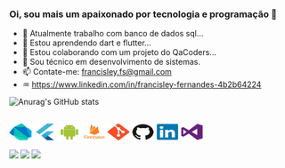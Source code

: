 ### Oi, sou mais um apaixonado por tecnologia e programação 👋

- 🔭 Atualmente trabalho com banco de dados sql...
- 🌱 Estou aprendendo dart e flutter...
- 👯 Estou colaborando com um projeto do QaCoders...
- 💬 Sou técnico em desenvolvimento de sistemas.
- 📫 Contate-me: francisley.fs@gmail.com
- ♒ https://www.linkedin.com/in/francisley-fernandes-4b2b64224

![Anurag's GitHub stats](https://github-readme-stats.vercel.app/api?username=francisfs&show_icons=true&theme=tokyonight)

<div style="display: inline_block"><br>
  <img align="center" alt="Francis-dart" height="30" width="40" src="https://github.com/devicons/devicon/blob/master/icons/dart/dart-original.svg">      
  <img align="center" alt="Francis-flutter" height="30" width="40" src="https://github.com/devicons/devicon/blob/master/icons/flutter/flutter-original.svg">  
  <img align="center" alt="Francis-android" height="30" width="40" src="https://github.com/devicons/devicon/blob/master/icons/android/android-original.svg">   
  <img align="center" alt="Francis-firebase" height="30" width="40" src="https://github.com/devicons/devicon/blob/master/icons/firebase/firebase-plain-wordmark.svg">
  
  <img align="center" alt="Francis-git" height="30" width="40" src="https://github.com/devicons/devicon/blob/master/icons/git/git-original.svg">  
  <img align="center" alt="Francis-github" height="30" width="40" src="https://github.com/devicons/devicon/blob/master/icons/github/github-original.svg">  
  <img align="center" alt="Francis-linkedin" height="30" width="40" src="https://github.com/devicons/devicon/blob/master/icons/linkedin/linkedin-original.svg">   
  <img align="center" alt="Francis-visualStudio" height="30" width="40" src="https://github.com/devicons/devicon/blob/master/icons/visualstudio/visualstudio-plain.svg">
    
  <br>
  <br>
	   
<div> 
  <a href="https://www.instagram.com/francisffs/" target="_blank"><img src="https://img.shields.io/badge/-Instagram-%23E4405F?style=for-the-badge&logo=instagram&logoColor=white" target="_blank"></a>	 
  <a href = "mailto:francisley.fs@gmail.com"><img src="https://img.shields.io/badge/-Gmail-%23333?style=for-the-badge&logo=gmail&logoColor=white" target="_blank"></a>  
  <a href="https://www.linkedin.com/in/francisley-fernandes-4b2b64224/" target="_blank"><img src="https://img.shields.io/badge/-LinkedIn-%230077B5?style=for-the-badge&logo=linkedin&logoColor=white" target="_blank"></a> 
</div>


